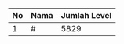 | No | Nama            | Jumlah Level |
|----|-----------------|--------------|
| 1  | #    |    5829        |
